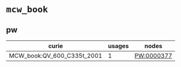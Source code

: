 # `mcw_book`

## pw

| curie                      |   usages | nodes                                                   |
|----------------------------|----------|---------------------------------------------------------|
| MCW_book:QV_600_C335t_2001 |        1 | [PW:0000377](http://purl.obolibrary.org/obo/PW_0000377) |

